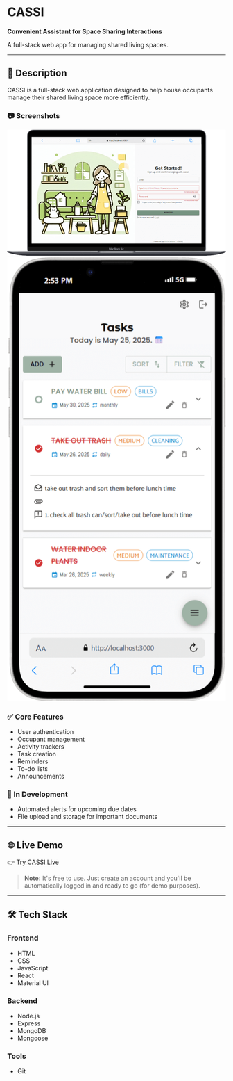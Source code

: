 # CASSI

**Convenient Assistant for Space Sharing Interactions**

A full-stack web app for managing shared living spaces.

---

## 📝 Description

CASSI is a full-stack web application designed to help house occupants manage their shared living space more efficiently.

### 📷 Screenshots
![Screenshot1](client/public/assets/screenshots/1.png) ![Screenshot5](client/public/assets/screenshots/5.png)

### ✅ Core Features

- User authentication
- Occupant management
- Activity trackers
- Task creation
- Reminders
- To-do lists
- Announcements

### 🚧 In Development

- Automated alerts for upcoming due dates
- File upload and storage for important documents

---

## 🌐 Live Demo

👉 [Try CASSI Live](https://cassi-fbe1.onrender.com/)

> **Note:** It's free to use. Just create an account and you'll be automatically logged in and ready to go (for demo purposes).

---

## 🛠 Tech Stack

### Frontend

- HTML  
- CSS  
- JavaScript  
- React  
- Material UI  

### Backend

- Node.js  
- Express  
- MongoDB  
- Mongoose  

### Tools

- Git  
